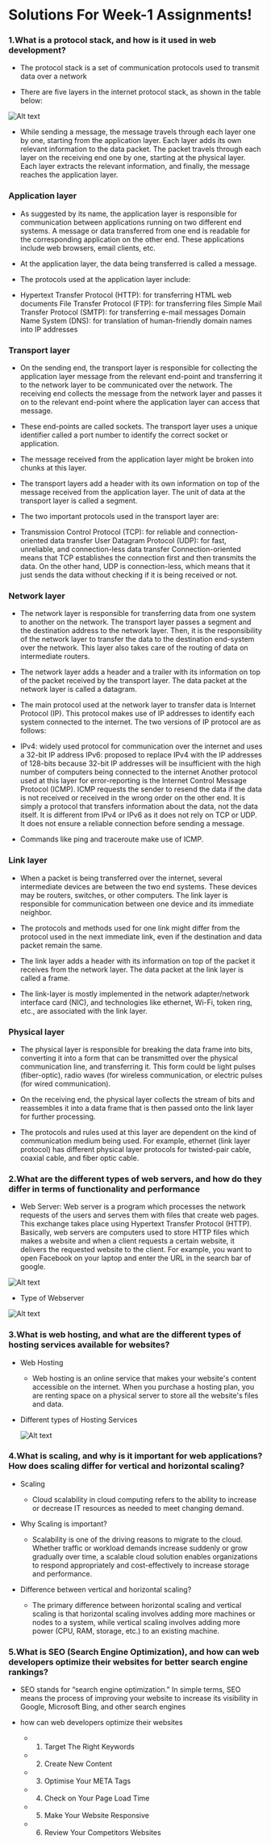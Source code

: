 # Solutions For Week-1 Assignments!

### 1.What is a protocol stack, and how is it used in web development?

* The protocol stack is a set of communication protocols used to transmit data over a network

* There are five layers in the internet protocol stack, as shown in the table below:

![Alt text](./images/image.png)

* While sending a message, the message travels through each layer one by one, starting from the application layer. Each layer adds its own relevant
 information to the data packet. The packet travels through each layer on the receiving end one by one, starting at the physical layer. Each layer extracts the relevant information, and finally, the message reaches the application layer.

 ### Application layer

 * As suggested by its name, the application layer is responsible for communication between applications running on two different end systems. A message or data transferred from one end is readable for the corresponding application on the other end. These applications include web browsers, email clients, etc.

 * At the application layer, the data being transferred is called a message.

 * The protocols used at the application layer include:

* Hypertext Transfer Protocol (HTTP): for transferring HTML web documents
File Transfer Protocol (FTP): for transferring files
Simple Mail Transfer Protocol (SMTP): for transferring e-mail messages
Domain Name System (DNS): for translation of human-friendly domain names into IP addresses

### Transport layer

* On the sending end, the transport layer is responsible for collecting the application layer message from the relevant end-point and transferring it to the network layer to be communicated over the network. The receiving end collects the message from the network layer and passes it on to the relevant end-point where the application layer can access that message.

* These end-points are called sockets. The transport layer uses a unique identifier called a port number to identify the correct socket or application.

* The message received from the application layer might be broken into chunks at this layer.

* The transport layers add a header with its own information on top of the message received from the application layer. The unit of data at the transport layer is called a segment.

* The two important protocols used in the transport layer are:

* Transmission Control Protocol (TCP): for reliable and connection-oriented data transfer
User Datagram Protocol (UDP): for fast, unreliable, and connection-less data transfer
Connection-oriented means that TCP establishes the connection first and then transmits the data. On the other hand, UDP is connection-less, which means that it just sends the data without checking if it is being received or not.

### Network layer

* The network layer is responsible for transferring data from one system to another on the network. The transport layer passes a segment and the destination address to the network layer. Then, it is the responsibility of the network layer to transfer the data to the destination end-system over the network. This layer also takes care of the routing of data on intermediate routers.

* The network layer adds a header and a trailer with its information on top of the packet received by the transport layer. The data packet at the network layer is called a datagram.

* The main protocol used at the network layer to transfer data is Internet Protocol (IP). This protocol makes use of IP addresses to identify each system connected to the internet. The two versions of IP protocol are as follows:

* IPv4: widely used protocol for communication over the internet and uses a 32-bit IP address
IPv6: proposed to replace IPv4 with the IP addresses of 128-bits because 32-bit IP addresses will be insufficient with the high number of computers being connected to the internet
Another protocol used at this layer for error-reporting is the Internet Control Message Protocol (ICMP). ICMP requests the sender to resend the data if the data is not received or received in the wrong order on the other end. It is simply a protocol that transfers information about the data, not the data itself. It is different from IPv4 or IPv6 as it does not rely on TCP or UDP. It does not ensure a reliable connection before sending a message.

* Commands like ping and traceroute make use of ICMP.

###  Link layer

* When a packet is being transferred over the internet, several intermediate devices are between the two end systems. These devices may be routers, switches, or other computers. The link layer is responsible for communication between one device and its immediate neighbor.

* The protocols and methods used for one link might differ from the protocol used in the next immediate link, even if the destination and data packet remain the same.

* The link layer adds a header with its information on top of the packet it receives from the network layer. The data packet at the link layer is called a frame.

* The link-layer is mostly implemented in the network adapter/network interface card (NIC), and technologies like ethernet, Wi-Fi, token ring, etc., are associated with the link layer.

### Physical layer

* The physical layer is responsible for breaking the data frame into bits, converting it into a form that can be transmitted over the physical communication line, and transferring it. This form could be light pulses (fiber-optic), radio waves (for wireless communication, or electric pulses (for wired communication).

* On the receiving end, the physical layer collects the stream of bits and reassembles it into a data frame that is then passed onto the link layer for further processing.

* The protocols and rules used at this layer are dependent on the kind of communication medium being used. For example, ethernet (link layer protocol) has different physical layer protocols for twisted-pair cable, coaxial cable, and fiber optic cable.

### 2.What are the different types of web servers, and how do they differ in terms of functionality and performance

* Web Server: Web server is a program which processes the network requests of the users and serves them with files that create web pages. This exchange takes place using Hypertext Transfer Protocol (HTTP).
Basically, web servers are computers used to store HTTP files which makes a website and when a client requests a certain website, it delivers the requested website to the client. For example, you want to open Facebook on your laptop and enter the URL in the search bar of google.

![Alt text](./images/image-1.png)

* Type of Webserver 

![Alt text](./images/image-2.png)

### 3.What is web hosting, and what are the different types of hosting services available for websites?

* Web Hosting 
    * Web hosting is an online service that makes your website's content accessible on the internet. When you purchase a hosting plan, you are renting space on a physical server to store all the website's files and data.

* Different types of Hosting Services 

    ![Alt text](./images/image-3.png)    

### 4.What is scaling, and why is it important for web applications? How does scaling differ for vertical and horizontal scaling?

* Scaling 
     * Cloud scalability in cloud computing refers to the ability to increase or decrease IT resources as needed to meet changing demand.

* Why Scaling is important?     
     * Scalability is one of the driving reasons to migrate to the cloud. Whether traffic or workload demands increase suddenly or grow gradually over time, a scalable cloud solution enables organizations to respond appropriately and cost-effectively to increase storage and performance.

* Difference between vertical and horizontal scaling?

     * The primary difference between horizontal scaling and vertical scaling is that horizontal scaling involves adding more machines or nodes to a system, while vertical scaling involves adding more power (CPU, RAM, storage, etc.) to an existing machine.

### 5.What is SEO (Search Engine Optimization), and how can web developers optimize their websites for better search engine rankings?
   
   * SEO stands for “search engine optimization.” In simple terms, SEO means the process of improving your website to increase its visibility in Google, Microsoft Bing, and other search engines

   * how can web developers optimize their websites
      * 1. Target The Right Keywords
      * 2. Create New Content
      * 3. Optimise Your META Tags
      * 4. Check on Your Page Load Time
      * 5. Make Your Website Responsive
      * 6. Review Your Competitors Websites






     
